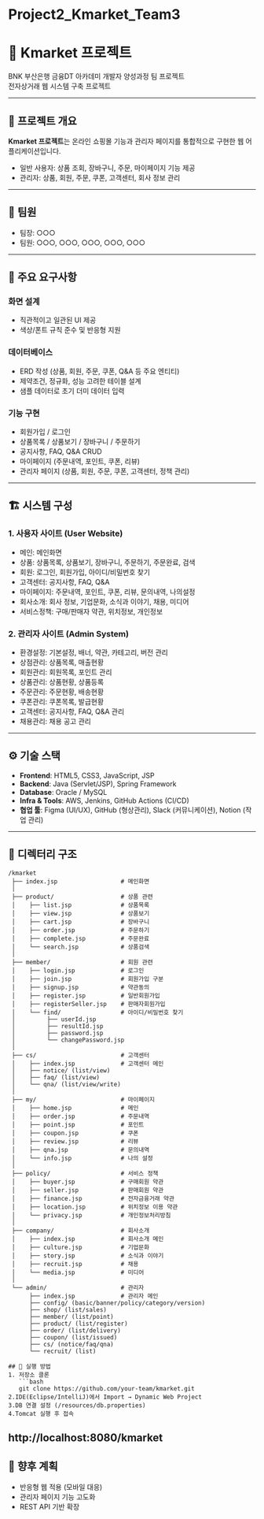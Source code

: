 # Project2_Kmarket_Team3
# 🛒 Kmarket 프로젝트  
BNK 부산은행 금융DT 아카데미 개발자 양성과정 팀 프로젝트  
전자상거래 웹 시스템 구축 프로젝트  

---

## 📖 프로젝트 개요
**Kmarket 프로젝트**는 온라인 쇼핑몰 기능과 관리자 페이지를 통합적으로 구현한 웹 어플리케이션입니다.  

- 일반 사용자: 상품 조회, 장바구니, 주문, 마이페이지 기능 제공  
- 관리자: 상품, 회원, 주문, 쿠폰, 고객센터, 회사 정보 관리  

---

## 👥 팀원
- 팀장: ○○○  
- 팀원: ○○○, ○○○, ○○○, ○○○, ○○○  

---

## 🎯 주요 요구사항
### 화면 설계
- 직관적이고 일관된 UI 제공  
- 색상/폰트 규칙 준수 및 반응형 지원  

### 데이터베이스
- ERD 작성 (상품, 회원, 주문, 쿠폰, Q&A 등 주요 엔티티)  
- 제약조건, 정규화, 성능 고려한 테이블 설계  
- 샘플 데이터로 초기 더미 데이터 입력  

### 기능 구현
- 회원가입 / 로그인  
- 상품목록 / 상품보기 / 장바구니 / 주문하기  
- 공지사항, FAQ, Q&A CRUD  
- 마이페이지 (주문내역, 포인트, 쿠폰, 리뷰)  
- 관리자 페이지 (상품, 회원, 주문, 쿠폰, 고객센터, 정책 관리)  

---

## 🏗️ 시스템 구성
### 1. 사용자 사이트 (User Website)
- 메인: 메인화면  
- 상품: 상품목록, 상품보기, 장바구니, 주문하기, 주문완료, 검색  
- 회원: 로그인, 회원가입, 아이디/비밀번호 찾기  
- 고객센터: 공지사항, FAQ, Q&A  
- 마이페이지: 주문내역, 포인트, 쿠폰, 리뷰, 문의내역, 나의설정  
- 회사소개: 회사 정보, 기업문화, 소식과 이야기, 채용, 미디어  
- 서비스정책: 구매/판매자 약관, 위치정보, 개인정보  

### 2. 관리자 사이트 (Admin System)
- 환경설정: 기본설정, 배너, 약관, 카테고리, 버전 관리  
- 상점관리: 상품목록, 매출현황  
- 회원관리: 회원목록, 포인트 관리  
- 상품관리: 상품현황, 상품등록  
- 주문관리: 주문현황, 배송현황  
- 쿠폰관리: 쿠폰목록, 발급현황  
- 고객센터: 공지사항, FAQ, Q&A 관리  
- 채용관리: 채용 공고 관리  

---

## ⚙️ 기술 스택
- **Frontend**: HTML5, CSS3, JavaScript, JSP  
- **Backend**: Java (Servlet/JSP), Spring Framework  
- **Database**: Oracle / MySQL  
- **Infra & Tools**: AWS, Jenkins, GitHub Actions (CI/CD)  
- **협업 툴**: Figma (UI/UX), GitHub (형상관리), Slack (커뮤니케이션), Notion (작업 관리)  

---

## 📂 디렉터리 구조
```plaintext
/kmarket
 ├── index.jsp                  # 메인화면
 │
 ├── product/                   # 상품 관련
 │    ├── list.jsp              # 상품목록
 │    ├── view.jsp              # 상품보기
 │    ├── cart.jsp              # 장바구니
 │    ├── order.jsp             # 주문하기
 │    ├── complete.jsp          # 주문완료
 │    └── search.jsp            # 상품검색
 │
 ├── member/                    # 회원 관련
 │    ├── login.jsp             # 로그인
 │    ├── join.jsp              # 회원가입 구분
 │    ├── signup.jsp            # 약관동의
 │    ├── register.jsp          # 일반회원가입
 │    ├── registerSeller.jsp    # 판매자회원가입
 │    └── find/                 # 아이디/비밀번호 찾기
 │         ├── userId.jsp
 │         ├── resultId.jsp
 │         ├── password.jsp
 │         └── changePassword.jsp
 │
 ├── cs/                        # 고객센터
 │    ├── index.jsp             # 고객센터 메인
 │    ├── notice/ (list/view)
 │    ├── faq/ (list/view)
 │    └── qna/ (list/view/write)
 │
 ├── my/                        # 마이페이지
 │    ├── home.jsp              # 메인
 │    ├── order.jsp             # 주문내역
 │    ├── point.jsp             # 포인트
 │    ├── coupon.jsp            # 쿠폰
 │    ├── review.jsp            # 리뷰
 │    ├── qna.jsp               # 문의내역
 │    └── info.jsp              # 나의 설정
 │
 ├── policy/                    # 서비스 정책
 │    ├── buyer.jsp             # 구매회원 약관
 │    ├── seller.jsp            # 판매회원 약관
 │    ├── finance.jsp           # 전자금융거래 약관
 │    ├── location.jsp          # 위치정보 이용 약관
 │    └── privacy.jsp           # 개인정보처리방침
 │
 ├── company/                   # 회사소개
 │    ├── index.jsp             # 회사소개 메인
 │    ├── culture.jsp           # 기업문화
 │    ├── story.jsp             # 소식과 이야기
 │    ├── recruit.jsp           # 채용
 │    └── media.jsp             # 미디어
 │
 └── admin/                     # 관리자
      ├── index.jsp             # 관리자 메인
      ├── config/ (basic/banner/policy/category/version)
      ├── shop/ (list/sales)
      ├── member/ (list/point)
      ├── product/ (list/register)
      ├── order/ (list/delivery)
      ├── coupon/ (list/issued)
      ├── cs/ (notice/faq/qna)
      └── recruit/ (list)

## 🚀 실행 방법
1. 저장소 클론  
   ```bash
   git clone https://github.com/your-team/kmarket.git
2.IDE(Eclipse/IntelliJ)에서 Import → Dynamic Web Project
3.DB 연결 설정 (/resources/db.properties)
4.Tomcat 실행 후 접속
```
http://localhost:8080/kmarket
---
## 📌 향후 계획
- 반응형 웹 적용 (모바일 대응)
- 관리자 페이지 기능 고도화
- REST API 기반 확장
